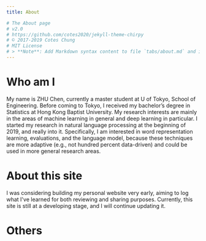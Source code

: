 ```yaml
---
title: About

# The About page
# v2.0
# https://github.com/cotes2020/jekyll-theme-chirpy
# © 2017-2019 Cotes Chung
# MIT License
# > **Note**: Add Markdown syntax content to file `tabs/about.md` and it will show up # on this page.
---
```

# Who am I

My name is ZHU Chen, currently a master student at U of Tokyo, School of Engineering. Before coming to Tokyo, I received my bachelor’s degree in Statistics at Hong Kong Baptist University. My research interests are mainly in the areas of machine learning in general and deep learning in particular. I started my research in natural language processing at the beginning of 2019, and really into it. Specifically, I am interested in word representation learning, evaluations, and the language model, because these techniques are more adaptive (e.g., not hundred percent data-driven) and could be used in more general research areas.

# About this site
I was considering building my personal website very early, aiming to log what I've learned for both reviewing and sharing purposes. Currently, this site is still at a developing stage, and I will continue updating it.


# Others
